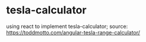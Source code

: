 # tesla-calculator
using react to implement tesla-calculator; source: https://toddmotto.com/angular-tesla-range-calculator/
